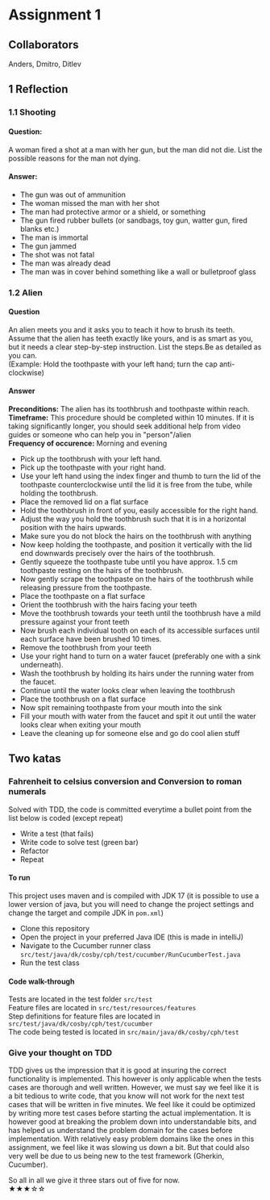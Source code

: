 # Assignment 1

## Collaborators 
Anders, Dmitro, Ditlev

## 1 Reflection 
### 1.1 Shooting
#### Question:
A woman fired a shot at a man with her gun, but the man did not die. 
List the possible reasons for the man not dying.
#### Answer: 
- The gun was out of ammunition
- The woman missed the man with her shot
- The man had protective armor or a shield, or something
- The gun fired rubber bullets (or sandbags, toy gun, watter gun, fired blanks etc.)
- The man is immortal
- The gun jammed
- The shot was not fatal
- The man was already dead
- The man was in cover behind something like a wall or bulletproof glass

### 1.2 Alien
#### Question
An alien meets you and it asks you to teach it how to brush its teeth. 
Assume that the alien has teeth exactly like yours, and is as smart as you, but it 
needs a clear step-by-step instruction. List the steps.Be as detailed as you can.  
(Example: Hold the toothpaste with your left hand; turn the cap anti-clockwise)

#### Answer 
__Preconditions:__ The alien has its toothbrush and toothpaste within reach.
<br>__Timeframe:__ This procedure should be completed within 10 minutes. If it is taking
significantly longer, you should seek additional help from video guides or 
someone who can help you in "person"/alien
<br>__Frequency of occurence:__ Morning and evening

- Pick up the toothbrush with your left hand.
- Pick up the toothpaste with your right hand.
- Use your left hand using the index finger and thumb to turn the lid of the toothpaste counterclockwise until the lid it is free from the tube, while holding the toothbrush.
- Place the removed lid on a flat surface
- Hold the toothbrush in front of you, easily accessible for the right hand.
- Adjust the way you hold the toothbrush such that it is in a horizontal position with the hairs upwards.
- Make sure you do not block the hairs on the toothbrush with anything
- Now keep holding the toothpaste, and position it vertically with the lid end downwards precisely over the hairs of the toothbrush.
- Gently squeeze the toothpaste tube until you have approx. 1.5 cm toothpaste resting on the hairs of the toothbrush.
- Now gently scrape the toothpaste on the hairs of the toothbrush while releasing pressure from the toothpaste.
- Place the toothpaste on a flat surface
- Orient the toothbrush with the hairs facing your teeth
- Move the toothbrush towards your teeth until the toothbrush have a mild pressure against your front teeth
- Now brush each individual tooth on each of its accessible surfaces until each surface have been brushed 10 times.
- Remove the toothbrush from your teeth
- Use your right hand to turn on a water faucet (preferably one with a sink underneath).
- Wash the toothbrush by holding its hairs under the running water from the faucet.
- Continue until the water looks clear when leaving the toothbrush
- Place the toothbrush on a flat surface
- Now spit remaining toothpaste from your mouth into the sink
- Fill your mouth with water from the faucet and spit it out until the water looks clear when exiting your mouth
- Leave the cleaning up for someone else and go do cool alien stuff

## Two katas

### Fahrenheit to celsius conversion and Conversion to roman numerals
Solved with TDD, the code is committed everytime a bullet point from the list below is coded (except repeat)
 - Write a test (that fails)
 - Write code to solve test (green bar)
 - Refactor
 - Repeat

#### To run
This project uses maven and is compiled with JDK 17 (it is possible to use a lower 
version of java, but you will need to change the project settings and change the 
target and compile JDK in `pom.xml`)

- Clone this repository
- Open the project in your preferred Java IDE (this is made in intelliJ)
- Navigate to the Cucumber runner class `src/test/java/dk/cosby/cph/test/cucumber/RunCucumberTest.java`
- Run the test class

#### Code walk-through
Tests are located in the test folder ``src/test``
<br>Feature files are located in ``src/test/resources/features``
<br>Step definitions for feature files are located in ``src/test/java/dk/cosby/cph/test/cucumber``
<br>The code being tested is located in ``src/main/java/dk/cosby/cph/test``

### Give your thought on TDD
TDD gives us the impression that it is good at insuring the correct functionality is implemented. 
This however is only applicable when the tests cases are thorough and well written.
However, we must say we feel like it is a bit tedious to write code, that you know will not work 
for the next test cases that will be written in five minutes. We feel like it could be 
optimized by writing more test cases before starting the actual implementation. 
It is however good at breaking the problem down into understandable bits, and has helped us
understand the problem domain for the cases before implementation. With relatively easy 
problem domains like the ones in this assignment, we feel like it was slowing us down a bit. 
But that could also very well be due to us being new to the test framework (Gherkin, Cucumber). 


So all in all we give it three stars out of five for now. 
<br>★★★☆☆ 


